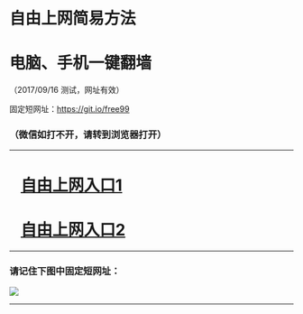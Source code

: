﻿# 自由上网简易方法

# 电脑、手机一键翻墙

（2017/09/16 测试，网址有效）

固定短网址：https://git.io/free99

### （微信如打不开，请转到浏览器打开）


***





# &nbsp;&nbsp; <a href="http://ft2650928661.fwq-tz1003.online/fwqtz01.html?t=091600125273 " target="_blank">自由上网入口1</a>
# &nbsp;&nbsp; <a href="http://ft2805329249.fwq-tz1004.online/fwqtz02.html?t=091600118550 " target="_blank">自由上网入口2</a>
***

### 请记住下图中固定短网址：

<img src="https://s3-us-west-2.amazonaws.com/fwq-1001/yjfq-20170905okok.png" /> 


***

